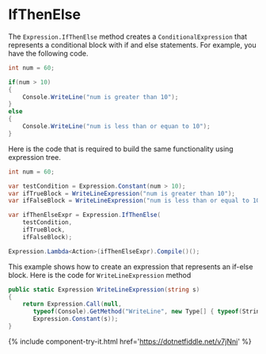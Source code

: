 # IfThenElse

The `Expression.IfThenElse` method creates a `ConditionalExpression` that represents a conditional block with if and else statements. For example, you have the following code.

```csharp
int num = 60;

if(num > 10)
{
    Console.WriteLine("num is greater than 10");
}
else
{
    Console.WriteLine("num is less than or equan to 10");
}
```

Here is the code that is required to build the same functionality using expression tree.

```csharp
int num = 60;

var testCondition = Expression.Constant(num > 10);
var ifTrueBlock = WriteLineExpression("num is greater than 10");
var ifFalseBlock = WriteLineExpression("num is less than or equal to 10");

var ifThenElseExpr = Expression.IfThenElse(
    testCondition,
    ifTrueBlock,
    ifFalseBlock);

Expression.Lambda<Action>(ifThenElseExpr).Compile()();
```

This example shows how to create an expression that represents an if-else block. Here is the code for `WriteLineExpression` method

```csharp
public static Expression WriteLineExpression(string s)
{
    return Expression.Call(null,
       typeof(Console).GetMethod("WriteLine", new Type[] { typeof(String) }),
       Expression.Constant(s));
}
``` 

{% include component-try-it.html href='https://dotnetfiddle.net/v7jNni' %}
